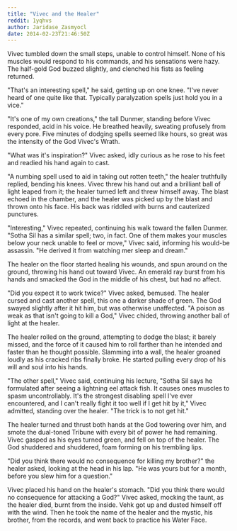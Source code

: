 ```yaml
---
title: "Vivec and the Healer"
reddit: 1yqhvs
author: Jaridase_Zasmyocl
date: 2014-02-23T21:46:50Z
---
```


Vivec tumbled down the small steps, unable to control himself. None of his muscles would respond to his commands, and his sensations were hazy. The half-gold God buzzed slightly, and clenched his fists as feeling returned.

"That's an interesting spell," he said, getting up on one knee. "I've never heard of one quite like that. Typically paralyzation spells just hold you in a vice." 

"It's one of my own creations," the tall Dunmer, standing before Vivec responded, acid in his voice. He breathed heavily, sweating profusely from every pore. Five minutes of dodging spells seemed like hours, so great was the intensity of the God Vivec's Wrath. 

"What was it's inspiration?" Vivec asked, idly curious as he rose to his feet and readied his hand again to cast. 

"A numbing spell used to aid in taking out rotten teeth," the healer truthfully replied, bending his knees. Vivec threw his hand out and a brilliant ball of light leaped from it; the healer turned left and threw himself away. The blast echoed in the chamber, and the healer was picked up by the blast and thrown onto his face. His back was riddled with burns and cauterized punctures. 

"Interesting," Vivec repeated, continuing his walk toward the fallen Dunmer. "Sotha Sil has a similar spell; two, in fact. One of them makes your muscles below your neck unable to feel or move," Vivec said, informing his would-be assassin. "He derived it from watching mer sleep and dream."

The healer on the floor started healing his wounds, and spun around on the ground, throwing his hand out toward Vivec. An emerald ray burst from his hands and smacked the God in the middle of his chest, but had no affect. 

"Did you expect it to work twice?" Vivec asked, bemused. The healer cursed and cast another spell, this one a darker shade of green. The God swayed slightly after it hit him, but was otherwise unaffected. "A poison as weak as that isn't going to kill a God," Vivec chided, throwing another ball of light at the healer.

The healer rolled on the ground, attempting to dodge the blast; it barely missed, and the force of it caused him to roll farther than he intended and faster than he thought possible. Slamming into a wall, the healer groaned loudly as his cracked ribs finally broke. He started pulling every drop of his will and soul into his hands.

"The other spell," Vivec said, continuing his lecture, "Sotha Sil says he formulated after seeing a lightning eel attack fish. It causes ones muscles to spasm uncontrollably. It's the strongest disabling spell I've ever encountered, and I can't really fight it too well if I get hit by it," Vivec admitted, standing over the healer. "The trick is to not get hit." 

The healer turned and thrust both hands at the God towering over him, and smote the dual-toned Tribune with every bit of power he had remaining. Vivec gasped as his eyes turned green, and fell on top of the healer. The God shuddered and shuddered, foam forming on his trembling lips. 

"Did you think there would no consequence for killing my brother?" the healer asked, looking at the head in his lap. "He was yours but for a month, before you slew him for a question."

Vivec placed his hand on the healer's stomach. "Did you think there would no consequence for attacking a God?" Vivec asked, mocking the taunt, as the healer died, burnt from the inside. Vehk got up and dusted himself off with the wind. Then he took the name of the healer and the mystic, his brother, from the records, and went back to practice his Water Face. 

